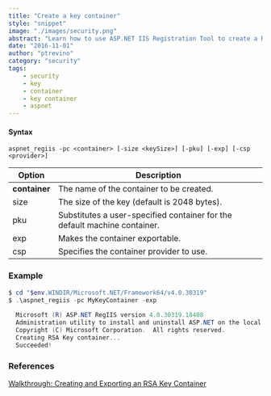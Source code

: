 ```yaml
---
title: "Create a key container"
style: "snippet"
image: "./images/security.png"
abstract: "Learn how to use ASP.NET IIS Registration Tool to create a RSA key container."
date: "2016-11-01"
author: "ptrevino"
category: "security"
tags:
    - security
    - key    
    - container
    - key container
    - aspnet
---
```


<!-- start:abstract -->

#### Syntax

```
aspnet_regiis -pc <container> [-size <keySize>] [-pku] [-exp] [-csp <provider>]
```

| Option         | Description                                                               |
| -------------- | ------------------------------------------------------------------------- |
| **container**  | The name of the container to be created.                                  |
| size <keySize> | The size of the key (default is 2048 bytes).                              |
| pku            | Substitutes a user-specified container for the default machine container. |
| exp            | Makes the container exportable.                                           |   
| csp <provider> | Specifies the container provider to use.                                  |

<!-- end:abstract -->

### Example

```powershell
$ cd "$env.WINDIR/Microsoft.NET/Framework64/v4.0.30319"
$ .\aspnet_regiis -pc MyKeyContainer -exp
  
  Microsoft (R) ASP.NET RegIIS version 4.0.30319.18408
  Administration utility to install and uninstall ASP.NET on the local machine.
  Copyright (C) Microsoft Corporation.  All rights reserved.
  Creating RSA Key container...
  Succeeded!
```

### References
[Walkthrough: Creating and Exporting an RSA Key Container](https://msdn.microsoft.com/en-us/library/2w117ede.aspx)

